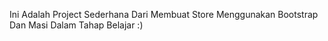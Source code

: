 Ini Adalah Project Sederhana Dari Membuat Store Menggunakan Bootstrap Dan Masi Dalam Tahap Belajar :)